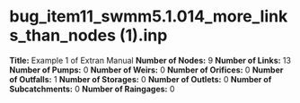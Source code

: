 # bug_item11_swmm5.1.014_more_links_than_nodes (1).inp
**Title:** Example 1 of Extran Manual
**Number of Nodes:** 9
**Number of Links:** 13
**Number of Pumps:** 0
**Number of Weirs:** 0
**Number of Orifices:** 0
**Number of Outfalls:** 1
**Number of Storages:** 0
**Number of Outlets:** 0
**Number of Subcatchments:** 0
**Number of Raingages:** 0
